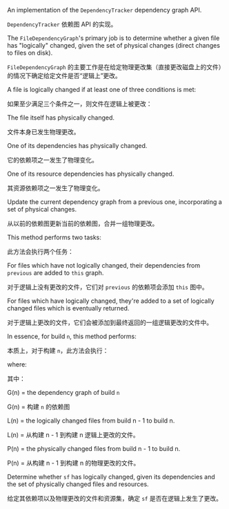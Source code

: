 An implementation of the `DependencyTracker` dependency graph API.

`DependencyTracker` 依赖图 API 的实现。

The `FileDependencyGraph`'s primary job is to determine whether a given file has "logically"
changed, given the set of physical changes \(direct changes to files on disk\).

`FileDependencyGraph`
的主要工作是在给定物理更改集（直接更改磁盘上的文件）的情况下确定给定文件是否“逻辑上”更改。

A file is logically changed if at least one of three conditions is met:

如果至少满足三个条件之一，则文件在逻辑上被更改：

The file itself has physically changed.

文件本身已发生物理更改。

One of its dependencies has physically changed.

它的依赖项之一发生了物理变化。

One of its resource dependencies has physically changed.

其资源依赖项之一发生了物理变化。

Update the current dependency graph from a previous one, incorporating a set of physical
changes.

从以前的依赖图更新当前的依赖图，合并一组物理更改。

This method performs two tasks:

此方法会执行两个任务：

For files which have not logically changed, their dependencies from `previous` are added to
`this` graph.

对于逻辑上没有更改的文件，它们对 `previous` 的依赖项会添加 `this` 图中。

For files which have logically changed, they're added to a set of logically changed files
which is eventually returned.

对于逻辑上更改的文件，它们会被添加到最终返回的一组逻辑更改的文件中。

In essence, for build `n`, this method performs:

本质上，对于构建 `n`，此方法会执行：

where:

其中：

G\(n\) = the dependency graph of build `n`

G\(n\) = 构建 `n` 的依赖图

L\(n\) = the logically changed files from build n - 1 to build n.

L\(n\) = 从构建 n - 1 到构建 n 逻辑上更改的文件。

P\(n\) = the physically changed files from build n - 1 to build n.

P\(n\) = 从构建 n - 1 到构建 n 的物理更改的文件。

Determine whether `sf` has logically changed, given its dependencies and the set of physically
changed files and resources.

给定其依赖项以及物理更改的文件和资源集，确定 `sf` 是否在逻辑上发生了更改。